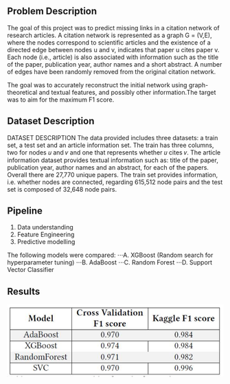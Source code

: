 ## Problem Description

The goal of this project was to predict missing links in a citation network of research articles. A citation network
is represented as a graph G = (V,E), where the nodes correspond to scientific articles and the existence
of a directed edge between nodes u and v, indicates that paper u cites paper v. Each node (i.e., article) is also
associated with information such as the title of the paper, publication year, author names and a short abstract.
A number of edges have been randomly removed from the original citation network.  

The goal was to accurately reconstruct the initial network using graph-theoretical and textual features, and
possibly other information.The target was to aim for the maximum F1 score.

## Dataset Description 

DATASET DESCRIPTION
The data provided includes three datasets: a train set, a
test set and an article information set. The train has three
columns, two for nodes 𝑢 and 𝑣 and one that represents
whether 𝑢 cites 𝑣. The article information dataset provides
textual information such as: title of the paper, publication
year, author names and an abstract, for each of the papers.
Overall there are 27,770 unique papers. The train set provides
information, i.e. whether nodes are connected, regarding
615,512 node pairs and the test set is composed of 32,648
node pairs.

## Pipeline

1. Data understanding 
2. Feature Engineering  
3. Predictive modelling  

The following models were compared:
⋅⋅⋅A. XGBoost (Random search for hyperparameter tuning)
⋅⋅⋅B. AdaBoost 
⋅⋅⋅C. Random Forest
⋅⋅⋅D. Support Vector Classifier

## Results

![alt text](https://github.com/rvs36/Network_Science_Anlaytics/blob/master/Results.JPG)

